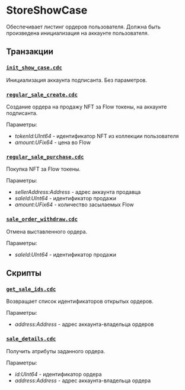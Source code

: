 # StoreShowCase

Обеспечивает листинг ордеров пользователя. Должна быть произведена инициализация на аккаунте пользователя.

## Транзакции

### [`init_show_case.cdc`][init_show_case]

Инициализация аккаунта подписанта. Без параметров.

### [`regular_sale_create.cdc`][regular_sale_create]

Создание ордера на продажу NFT за Flow токены, на аккаунте подписанта.

Параметры:
- *tokenId:UInt64* - идентификатор NFT из коллекции пользователя
- *amount:UFix64* - цена во Flow

### [`regular_sale_purchase.cdc`][regular_sale_purchase]

Покупка NFT за Flow токены.

Параметры:
- *sellerAddress:Address* - адрес аккаунта продавца
- *saleId:UInt64* - идентификатор продажи
- *amount:UFix64* - количество засылаемых Flow

### [`sale_order_withdraw.cdc`][sale_order_withdraw]

Отмена выставленного ордера.

Параметры:
- *saleId:UInt64* - идентификатор продажи


## Скрипты

### [`get_sale_ids.cdc`][get_sale_ids]

Возвращает список идентификаторов открытых ордеров.

Параметры:
- *address:Address* - адрес аккаунта-владельца ордеров

### [`sale_details.cdc`][sale_details]

Получить атрибуты заданного ордера.

Параметры:
- *id:UInt64* - идентификатор ордера
- *address:Address* - адрес аккаунта-владельца ордера


[init_show_case]: <https://github.com/rariblecom/flow-contracts/blob/main/cadence/transactions/showCase/init_show_case.cdc>
[regular_sale_create]: <https://github.com/rariblecom/flow-contracts/blob/main/cadence/transactions/showCase/regular_sale_create.cdc>
[regular_sale_purchase]: <https://github.com/rariblecom/flow-contracts/blob/main/cadence/transactions/showCase/regular_sale_purchase.cdc>
[sale_order_withdraw]: <https://github.com/rariblecom/flow-contracts/blob/main/cadence/transactions/showCase/sale_order_withdraw.cdc>
[get_sale_ids]: <https://github.com/rariblecom/flow-contracts/blob/main/cadence/scripts/showCase/get_sale_ids.cdc>
[sale_details]: <https://github.com/rariblecom/flow-contracts/blob/main/cadence/scripts/showCase/sale_details.cdc>
